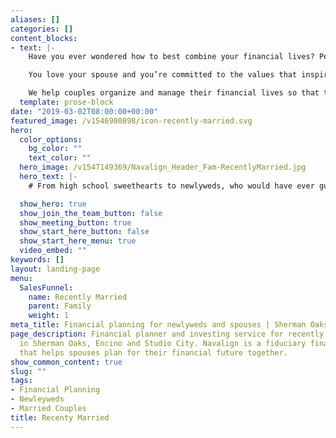 ```yaml
---
aliases: []
categories: []
content_blocks:
- text: |-
    Have you ever wondered how to best combine your financial lives? Perhaps you need help prioritizing shared financial goals and concerns? Do you have access to multiple benefit programs that you need help maximizing? There are so many questions. Our goal is to help you plan for your financial future together by providing clear and understandable financial advice that is aligned with your best interest

    You love your spouse and you’re committed to the values that inspire your life together. We believe you deserve a team of financial experts who are here to look out for your joint interests and understand financial planning for married couples.

    We help couples organize and manage their financial lives so that they can make better decisions, together. We’d like to show you how you can benefit from our wealth of experience helping recently married couples plan ahead to achieve their life goals.
  template: prose-block
date: "2019-03-02T08:00:00+00:00"
featured_image: /v1546980898/icon-recently-married.svg
hero:
  color_options:
    bg_color: ""
    text_color: ""
  hero_image: /v1547149369/Navalign_Header_Fam-RecentlyMarried.jpg
  hero_text: |-
    # From high school sweethearts to newlyweds, who would have ever guessed that achieving financial success together came with so many financial decisions, opportunities and challenges.

  show_hero: true
  show_join_the_team_button: false
  show_meeting_button: true
  show_start_here_button: false
  show_start_here_menu: true
  video_embed: ""
keywords: []
layout: landing-page
menu:
  SalesFunnel:
    name: Recently Married
    parent: Family
    weight: 1
meta_title: Financial planning for newlyweds and spouses | Sherman Oaks
page_description: Financial planner and investing service for recently married couples
  in Sherman Oaks, Encino and Studio City. Navalign is a fiduciary financial advisor
  that helps spouses plan for their financial future together.
show_common_content: true
slug: ""
tags:
- Financial Planning
- Newleyweds
- Married Couples
title: Recenty Married
---
```


